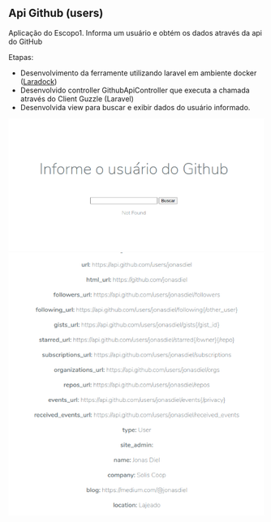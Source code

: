 ## Api Github (users)

Aplicação do Escopo1. Informa um usuário e obtém os dados através da api do GitHub

Etapas:
- Desenvolvimento da ferramente utilizando laravel em ambiente docker ([Laradock](https://laradock.io/))
- Desenvolvido controller GithubApiController que executa a chamada através do Client Guzzle (Laravel)
- Desenvolvida view para buscar e exibir dados do usuário informado. 

![Imagem 1](https://github.com/jonasdiel/apiGithub/blob/master/public/image1.png)
![Imagem 2](https://github.com/jonasdiel/apiGithub/blob/master/public/image2.png)
